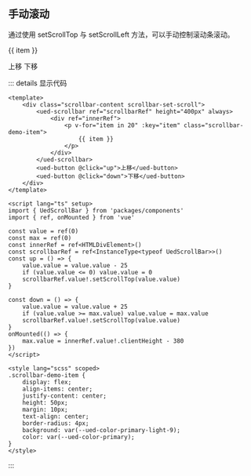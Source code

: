 ## 手动滚动

通过使用 setScrollTop 与 setScrollLeft 方法，可以手动控制滚动条滚动。

<div class="scrollbar-content scrollbar-set-scroll">
  <ued-scrollbar ref="scrollbarRef" height="400px" always>
    <div ref="innerRef">
      <p v-for="item in 20" :key="item" class="scrollbar-demo-item">
        {{ item }}
      </p>
    </div>
  </ued-scrollbar>
  <ued-button @click="up">上移</ued-button>
  <ued-button @click="down">下移</ued-button>
</div>

<style scoped>
.scrollbar-content.scrollbar-set-scroll {
	display: block;
}
</style>

::: details 显示代码

```vue
<template>
	<div class="scrollbar-content scrollbar-set-scroll">
		<ued-scrollbar ref="scrollbarRef" height="400px" always>
			<div ref="innerRef">
				<p v-for="item in 20" :key="item" class="scrollbar-demo-item">
					{{ item }}
				</p>
			</div>
		</ued-scrollbar>
		<ued-button @click="up">上移</ued-button>
		<ued-button @click="down">下移</ued-button>
	</div>
</template>

<script lang="ts" setup>
import { UedScrollBar } from 'packages/components'
import { ref, onMounted } from 'vue'

const value = ref(0)
const max = ref(0)
const innerRef = ref<HTMLDivElement>()
const scrollbarRef = ref<InstanceType<typeof UedScrollBar>>()
const up = () => {
	value.value = value.value - 25
	if (value.value <= 0) value.value = 0
	scrollbarRef.value!.setScrollTop(value.value)
}

const down = () => {
	value.value = value.value + 25
	if (value.value >= max.value) value.value = max.value
	scrollbarRef.value!.setScrollTop(value.value)
}
onMounted(() => {
	max.value = innerRef.value!.clientHeight - 380
})
</script>

<style lang="scss" scoped>
.scrollbar-demo-item {
	display: flex;
	align-items: center;
	justify-content: center;
	height: 50px;
	margin: 10px;
	text-align: center;
	border-radius: 4px;
	background: var(--ued-color-primary-light-9);
	color: var(--ued-color-primary);
}
</style>
```

:::
